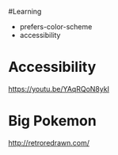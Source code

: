 #Learning
- prefers-color-scheme
- accessibility


# Accessibility
https://youtu.be/YAqRQoN8ykI

# Big Pokemon
http://retroredrawn.com/
